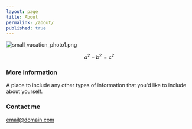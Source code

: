 ```yaml
---
layout: page
title: About
permalink: /about/
published: true
---
```




![small_vacation_photo1.png]({{site.baseurl}}/images/small_vacation_photo1.png)

$$a^2 + b^2 = c^2$$

### More Information

A place to include any other types of information that you'd like to include about yourself.

### Contact me


[email@domain.com](mailto:email@domain.com)
